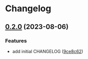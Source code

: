 # Changelog

## [0.2.0](https://github.com/nozomiishii/configs/compare/@nozomiishii/lefthook-config-v0.1.0...@nozomiishii/lefthook-config-v0.2.0) (2023-08-06)


### Features

* add initial CHANGELOG ([9ce8c62](https://github.com/nozomiishii/configs/commit/9ce8c62626daccb52d6855312820188fbb069a18))
